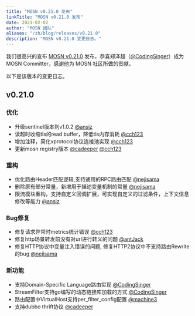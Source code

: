 ```yaml
---
title: "MOSN v0.21.0 发布"
linkTitle: "MOSN v0.21.0 发布"
date: 2021-02-02
author: "MOSN 团队"
aliases: "/zh/blog/releases/v0.21.0"
description: "MOSN v0.21.0 变更日志。"
---
```


我们很高兴的宣布 [MOSN v0.21.0](https://github.com/mosn/mosn/releases/tag/v0.21.0) 发布，恭喜郑泽超（[@CodingSinger](https://github.com/CodingSinger)）成为 MOSN Committer，感谢他为 MOSN 社区所做的贡献。

以下是该版本的变更日志。

## v0.21.0

### 优化

- 升级sentinel版本到v1.0.2 [@ansiz](https://github.com/ansiz)
- 读超时收缩tls的read buffer，降低tls内存消耗 [@cch123](https://github.com/cch123)
- 增加注释，简化xprotocol协议连接池实现 [@cch123](https://github.com/cch123)
- 更新mosn registry版本 [@cadeeper](https://github.com/cadeeper) [@cch123](https://github.com/cch123)

### 重构

- 优化路由Header匹配逻辑,支持通用的RPC路由匹配 [@nejisama](https://github.com/nejisama)
- 删除原有部分常量，新增用于描述变量机制的常量 [@nejisama](https://github.com/nejisama)
- 限流模块重构，支持自定义回调扩展，可实现自定义的过滤条件，上下文信息修改等能力 [@ansiz](https://github.com/ansiz)

### Bug修复

- 修复请求异常时metrics统计错误 [@cch123](https://github.com/cch123)
- 修复http场景转发前没有对url进行转义的问题 [@antJack](https://github.com/antJack)
- 修复HTTP协议中变量注入错误的问题, 修复HTTP2协议中不支持路由Rewrite的bug [@nejisama](https://github.com/nejisama)

### 新功能

- 支持Domain-Specific Language路由实现 [@CodingSinger](https://github.com/CodingSinger)
- StreamFilter支持go编写的动态链接库加载的方式 [@CodingSinger](https://github.com/CodingSinger)
- 路由配置中VirtualHost支持per_filter_config配置 [@machine3](https://github.com/machine3)
- 支持dubbo thrift协议 [@cadeeper](https://github.com/cadeeper)

